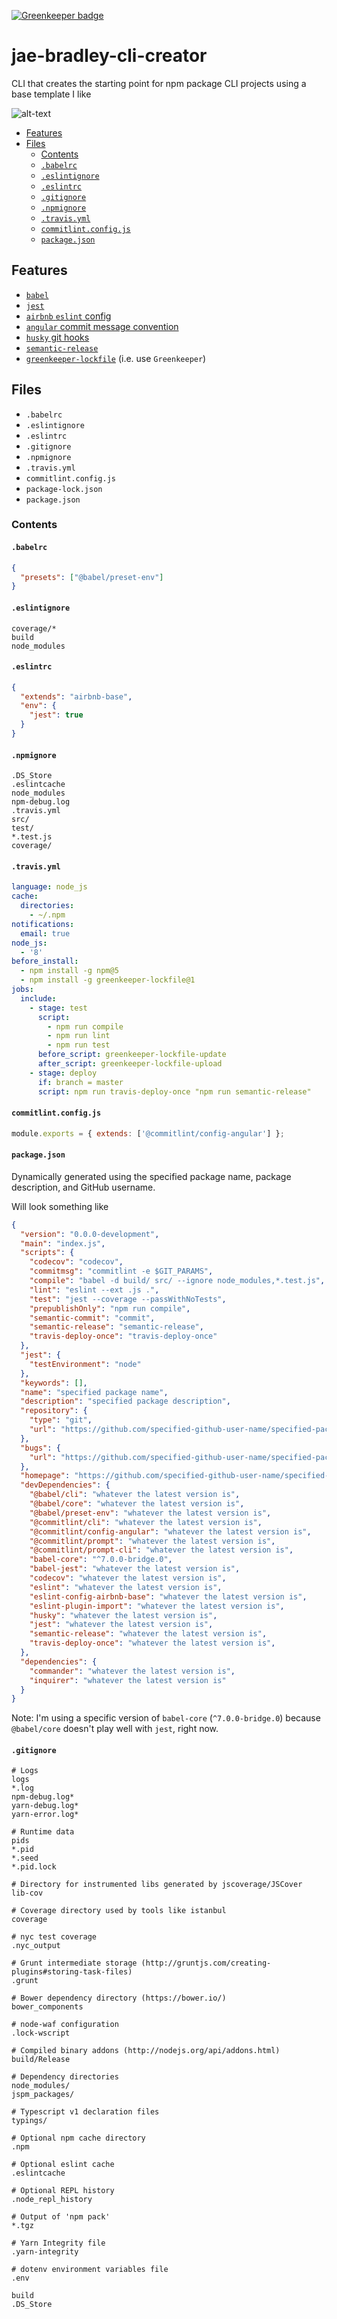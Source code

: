 [![Greenkeeper badge](https://badges.greenkeeper.io/jaebradley/jae-bradley-cli-creator.svg)](https://greenkeeper.io/)

# jae-bradley-cli-creator

CLI that creates the starting point for npm package CLI projects using a base template I like

![alt-text](https://imgur.com/PkljD9Z.png)

* [Features](#features)
* [Files](#files)
  * [Contents](#contents)
  * [`.babelrc`](#babelrc)
  * [`.eslintignore`](#eslintignore)
  * [`.eslintrc`](#eslintrc)
  * [`.gitignore`](#gitignore)
  * [`.npmignore`](#npmignore)
  * [`.travis.yml`](#travis.yml)
  * [`commitlint.config.js`](#commitlint.config.js)
  * [`package.json`](#package.json)

## Features

* [`babel`](https://babeljs.io/)
* [`jest`](https://facebook.github.io/jest/)
* [`airbnb` `eslint` config](https://www.npmjs.com/package/eslint-config-airbnb)
* [`angular` commit message convention](https://www.npmjs.com/package/@commitlint/config-angular)
* [`husky` git hooks](https://www.npmjs.com/package/husky)
* [`semantic-release`](https://www.npmjs.com/package/semantic-release)
* [`greenkeeper-lockfile`](https://github.com/greenkeeperio/greenkeeper-lockfile) (i.e. use `Greenkeeper`)

## Files

* `.babelrc`
* `.eslintignore`
* `.eslintrc`
* `.gitignore`
* `.npmignore`
* `.travis.yml`
* `commitlint.config.js`
* `package-lock.json`
* `package.json`

### Contents

#### `.babelrc`

```json
{
  "presets": ["@babel/preset-env"]
}
```

#### `.eslintignore`

```text
coverage/*
build
node_modules
```

#### `.eslintrc`

```json
{
  "extends": "airbnb-base",
  "env": {
    "jest": true
  }
}
```

#### `.npmignore`

```text
.DS_Store
.eslintcache
node_modules
npm-debug.log
.travis.yml
src/
test/
*.test.js
coverage/
```

#### `.travis.yml`

```yaml
language: node_js
cache:
  directories:
    - ~/.npm
notifications:
  email: true
node_js:
  - '8'
before_install:
  - npm install -g npm@5
  - npm install -g greenkeeper-lockfile@1
jobs:
  include:
    - stage: test
      script:
        - npm run compile
        - npm run lint
        - npm run test
      before_script: greenkeeper-lockfile-update
      after_script: greenkeeper-lockfile-upload
    - stage: deploy
      if: branch = master
      script: npm run travis-deploy-once "npm run semantic-release"
```

#### `commitlint.config.js`

```javascript
module.exports = { extends: ['@commitlint/config-angular'] };
```

#### `package.json`

Dynamically generated using the specified package name, package description, and GitHub username.

Will look something like

```json
{
  "version": "0.0.0-development",
  "main": "index.js",
  "scripts": {
    "codecov": "codecov",
    "commitmsg": "commitlint -e $GIT_PARAMS",
    "compile": "babel -d build/ src/ --ignore node_modules,*.test.js",
    "lint": "eslint --ext .js .",
    "test": "jest --coverage --passWithNoTests",
    "prepublishOnly": "npm run compile",
    "semantic-commit": "commit",
    "semantic-release": "semantic-release",
    "travis-deploy-once": "travis-deploy-once"
  },
  "jest": {
    "testEnvironment": "node"
  },
  "keywords": [],
  "name": "specified package name",
  "description": "specified package description",
  "repository": {
    "type": "git",
    "url": "https://github.com/specified-github-user-name/specified-package-name"
  },
  "bugs": {
    "url": "https://github.com/specified-github-user-name/specified-package-name/issues"
  },
  "homepage": "https://github.com/specified-github-user-name/specified-package-name/#readme",
  "devDependencies": {
    "@babel/cli": "whatever the latest version is",
    "@babel/core": "whatever the latest version is",
    "@babel/preset-env": "whatever the latest version is",
    "@commitlint/cli": "whatever the latest version is",
    "@commitlint/config-angular": "whatever the latest version is",
    "@commitlint/prompt": "whatever the latest version is",
    "@commitlint/prompt-cli": "whatever the latest version is",
    "babel-core": "^7.0.0-bridge.0",
    "babel-jest": "whatever the latest version is",
    "codecov": "whatever the latest version is",
    "eslint": "whatever the latest version is",
    "eslint-config-airbnb-base": "whatever the latest version is",
    "eslint-plugin-import": "whatever the latest version is",
    "husky": "whatever the latest version is",
    "jest": "whatever the latest version is",
    "semantic-release": "whatever the latest version is",
    "travis-deploy-once": "whatever the latest version is",
  },
  "dependencies": {
    "commander": "whatever the latest version is",
    "inquirer": "whatever the latest version is"
  }
}
```

Note: I'm using a specific version of `babel-core` (`^7.0.0-bridge.0`) because `@babel/core` doesn't play well with `jest`, right now.

#### `.gitignore`

```
# Logs
logs
*.log
npm-debug.log*
yarn-debug.log*
yarn-error.log*

# Runtime data
pids
*.pid
*.seed
*.pid.lock

# Directory for instrumented libs generated by jscoverage/JSCover
lib-cov

# Coverage directory used by tools like istanbul
coverage

# nyc test coverage
.nyc_output

# Grunt intermediate storage (http://gruntjs.com/creating-plugins#storing-task-files)
.grunt

# Bower dependency directory (https://bower.io/)
bower_components

# node-waf configuration
.lock-wscript

# Compiled binary addons (http://nodejs.org/api/addons.html)
build/Release

# Dependency directories
node_modules/
jspm_packages/

# Typescript v1 declaration files
typings/

# Optional npm cache directory
.npm

# Optional eslint cache
.eslintcache

# Optional REPL history
.node_repl_history

# Output of 'npm pack'
*.tgz

# Yarn Integrity file
.yarn-integrity

# dotenv environment variables file
.env

build
.DS_Store
```
